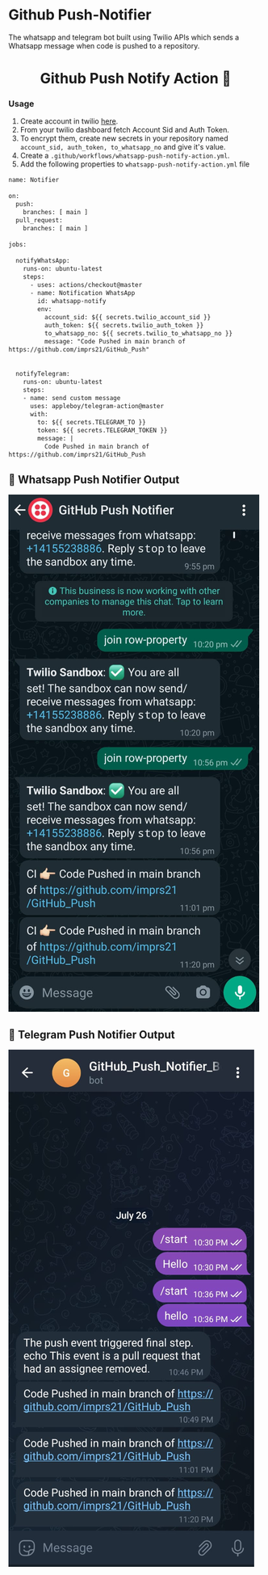 # Github Push-Notifier
The whatsapp and telegram  bot built using Twilio APIs which sends a Whatsapp message when code is pushed to a repository.

<h1 align="center">Github Push Notify Action 🚀</h1>


<!-- > A github action which sends a Whatsapp message when code is pushed to a repository. -->

<!-- ### :house_with_garden: [Homepage](https://github.com/g-sudarshan/whatsapp-push-notify-action) -->

### Usage
1. Create account in twilio [here](https://www.twilio.com/).  
2. From your twilio dashboard fetch Account Sid and Auth Token.  
3. To encrypt them, create new secrets in your repository named ```account_sid, auth_token, to_whatsapp_no``` and give it's value.  
4. Create a ```.github/workflows/whatsapp-push-notify-action.yml```.  
5. Add the following properties to ```whatsapp-push-notify-action.yml``` file   

```name: When a push occurs in the master branch, a private message is sent on the Whatsapp and telegram.
name: Notifier

on:
  push:
    branches: [ main ]
  pull_request:
    branches: [ main ]

jobs:

  notifyWhatsApp:
    runs-on: ubuntu-latest
    steps:
      - uses: actions/checkout@master
      - name: Notification WhatsApp
        id: whatsapp-notify
        env:
          account_sid: ${{ secrets.twilio_account_sid }}
          auth_token: ${{ secrets.twilio_auth_token }}
          to_whatsapp_no: ${{ secrets.twilio_to_whatsapp_no }}
          message: "Code Pushed in main branch of https://github.com/imprs21/GitHub_Push"
        

  notifyTelegram:
    runs-on: ubuntu-latest
    steps:
    - name: send custom message
      uses: appleboy/telegram-action@master
      with:
        to: ${{ secrets.TELEGRAM_TO }}
        token: ${{ secrets.TELEGRAM_TOKEN }}
        message: |
          Code Pushed in main branch of https://github.com/imprs21/GitHub_Push
```

## 📸 Whatsapp Push Notifier Output

![whatsapp-push-notify-screenshot](https://github.com/imprs21/GitHub_Push/blob/main/Github%20Push%20Notifier%201.jpg)


## 📸 Telegram Push Notifier Output

![Telegram-push-notify-screenshot](https://github.com/imprs21/GitHub_Push/blob/main/Github%20Push%20Notifier.jpg)





